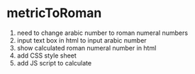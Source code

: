 # metricToRoman

1.  need to change arabic number to roman numeral numbers
2.  input text box in html to input arabic number
3.  show calculated roman numeral number in html
4.  add CSS style sheet
5.  add JS script to calculate